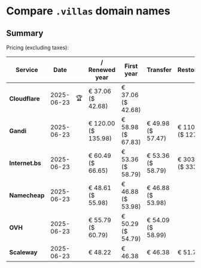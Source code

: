 # Compare `.villas` domain names

## Summary

Pricing (excluding taxes):

| Service | Date |  | / Renewed year | First year | Transfer | Restoration |
|--|--|--|--|--|--|--|
| **Cloudflare** | 2025-06-23 | 🏆 | € 37.06<br>($ 42.68) | € 37.06<br>($ 42.68) |  |  |
| **Gandi** | 2025-06-23 |  | € 120.00<br>($ 135.98) | € 58.98<br>($ 67.83) | € 49.98<br>($ 57.47) | € 110.84<br>($ 127.47) |
| **Internet.bs** | 2025-06-23 |  | € 60.49<br>($ 66.65) | € 53.36<br>($ 58.79) | € 53.36<br>($ 58.79) | € 303.05<br>($ 333.85) |
| **Namecheap** | 2025-06-23 |  | € 48.61<br>($ 55.98) | € 46.88<br>($ 53.98) | € 46.88<br>($ 53.98) |  |
| **OVH** | 2025-06-23 |  | € 55.79<br>($ 60.79) | € 50.29<br>($ 54.79) | € 54.09<br>($ 58.99) |  |
| **Scaleway** | 2025-06-23 |  | € 48.22 | € 46.38 | € 46.38 | € 51.74 |
